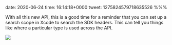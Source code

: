 date: 2020-06-24
time: 16:14:18+0000
tweet: 1275824579718635526
%%%

With all this new API, this is a good time for a reminder that you can set up a search scope in Xcode to search the SDK headers. This can tell you things like where a particular type is used across the API.

![](EbSjsLeWsAUmYTa.jpg)
